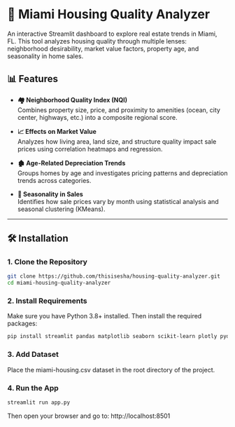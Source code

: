 # 🏡 Miami Housing Quality Analyzer

An interactive Streamlit dashboard to explore real estate trends in Miami, FL. This tool analyzes housing quality through multiple lenses: neighborhood desirability, market value factors, property age, and seasonality in home sales.

## 📊 Features

- **🏘️ Neighborhood Quality Index (NQI)**  
  Combines property size, price, and proximity to amenities (ocean, city center, highways, etc.) into a composite regional score.

- **📈 Effects on Market Value**  
  Analyzes how living area, land size, and structure quality impact sale prices using correlation heatmaps and regression.

- **🏚️ Age-Related Depreciation Trends**  
  Groups homes by age and investigates pricing patterns and depreciation trends across categories.

- **📅 Seasonality in Sales**  
  Identifies how sale prices vary by month using statistical analysis and seasonal clustering (KMeans).

---

## 🛠️ Installation

### 1. Clone the Repository

```bash
git clone https://github.com/thisisesha/housing-quality-analyzer.git
cd miami-housing-quality-analyzer
```

### 2. Install Requirements
Make sure you have Python 3.8+ installed. Then install the required packages:

```bash
pip install streamlit pandas matplotlib seaborn scikit-learn plotly pydeck altair
```

### 3. Add Dataset
Place the miami-housing.csv dataset in the root directory of the project.

### 4. Run the App
```bash
streamlit run app.py
```

Then open your browser and go to:
http://localhost:8501
